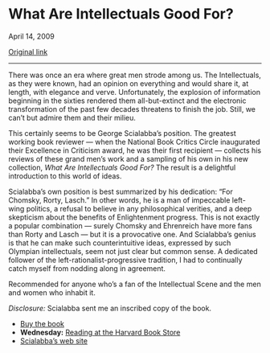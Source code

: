 What Are Intellectuals Good For?
================================

April 14, 2009

[Original link](http://www.aaronsw.com/weblog/scialabba)

* * * * *

There was once an era where great men strode among us. The
Intellectuals, as they were known, had an opinion on everything and
would share it, at length, with elegance and verve. Unfortunately, the
explosion of information beginning in the sixties rendered them
all-but-extinct and the electronic transformation of the past few
decades threatens to finish the job. Still, we can’t but admire them and
their milieu.

This certainly seems to be George Scialabba’s position. The greatest
working book reviewer — when the National Book Critics Circle
inaugurated their Excellence in Criticism award, he was their first
recipient — collects his reviews of these grand men’s work and a
sampling of his own in his new collection, *What Are Intellectuals Good
For?* The result is a delightful introduction to this world of ideas.

Scialabba’s own position is best summarized by his dedication: “For
Chomsky, Rorty, Lasch.” In other words, he is a man of impeccable
left-wing politics, a refusal to believe in any philosophical verities,
and a deep skepticism about the benefits of Enlightenment progress. This
is not exactly a popular combination — surely Chomsky and Ehrenreich
have more fans than Rorty and Lasch — but it is a provocative one. And
Scialabba’s genius is that he can make such counterintuitive ideas,
expressed by such Olympian intellectuals, seem not just clear but common
sense. A dedicated follower of the left-rationalist-progressive
tradition, I had to continually catch myself from nodding along in
agreement.

Recommended for anyone who’s a fan of the Intellectual Scene and the men
and women who inhabit it.

*Disclosure:* Scialabba sent me an inscribed copy of the book.

-   [Buy the book](http://books.theinfo.org/go/0978515668)
-   **Wednesday:** [Reading at the Harvard Book
    Store](http://www.harvard.com/events/press_release.php?id=2253)
-   [Scialabba’s web site](http://www.georgescialabba.net/)

